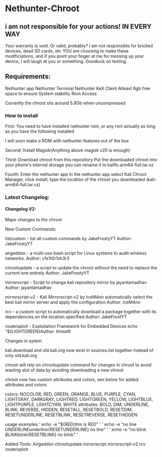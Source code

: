 # Nethunter-Chroot
 ## i am not responsible for your actions! IN EVERY WAY ##
Your warranty is void. Or valid, probably?
I am not responsible for bricked devices, dead SD cards, etc
YOU are choosing to make these modificiations, and if
you point your finger at me for messing up your device, I will laugh at you or something.
Goodluck on testing.

## Requirements: ##
Nethunter app
Nethunter Terminal
Nethunter KeX Client
Atleast 8gb free space to ensure System stability
Root Access

Currently the chroot sits around 5.8Gb when uncompressed

###      How to install     ###
First:
You need to have installed nethunter rom, or any rom actually as long as you have the following installed

I will soon make a ROM with nethunter features out of the box

Second:
Install Magisk(Anything above magisk v20 is enough)

Third:
Download chroot from this repository
Put the downloaded chroot into your phone's internal storage
you can rename it to kalifs-arm64-full.tar.xz

Fourth:
Enter the nethunter app
In the nethunter app select Kali Chroot Manager,
click install, type the location of the chroot you downloaded (kali-arm64-full.tar.xz)


### Latest Changelog: ###

#### Changelog V2: ####
Major changes to the chroot

New Custom Commands:

listcustom - list all custom commands by JakeFrostyYT
Author: JakeFrostyYT

airgeddon - a multi-use bash script for Linux systems to audit wireless networks.
Author: v1s1t0r1sh3r3

chrootupdate - a script to update the chroot without the need to replace the current one entirely
Author: JakeFrostyYT

mirrorscript - Script to change kali repository mirror by jayantamadhav
Author: jayantamadhav

mirrorscript-v2 - Kali Mirrorscript-v2 by IceM4nn automatically select the best kali mirror server and apply the configuration
Author: IceM4nn

rcv - a custom script to automatically download a package together with its dependencies on the location specified
Author: JakeFrostYT

routersploit - Exploitation Framework for Embedded Devices
echo "${LIGHTGREEN}Author: threat9

Changes in sytem:

kali.download and old.kali.org now exist in
sources.list together instead of only old.kali.org

chroot will rely on chrootupdate command for changes in chroot to
avoid wasting alot of data by avoiding downloading a new chroot

chroot now has custom attributes and colors, see below for added attributes and colors

colors:
NOCOLOR, RED, GREEN, ORANGE, BLUE, PURPLE, CYAN, LIGHTGRAY, DARKGRAY, LIGHTRED, LIGHTGREEN, YELLOW, LIGHTBLUE, LIGHTPURPLE, LIGHTCYAN, WHITE
attributes:
BOLD, DIM, UNDERLINE, BLINK, REVERSE, HIDDEN, RESETALL, RESETBOLD, RESETDIM, RESETUNDERLINE, RESETBLINK, RESETREVERSE, RESETHIDDEN

usage examples
' echo -e "${RED}this is RED" '
' echo -e "no line ${UNDERLINE}underline${RESETUNDERLINE} no line" '
' echo -e "no blink ${BLINK}blink${RESETBLINK} no blink" '

Added Tools:
Airgeddon
chrootupdate
mirrorscript
mirrorscript-v2
rcv
routersploit
